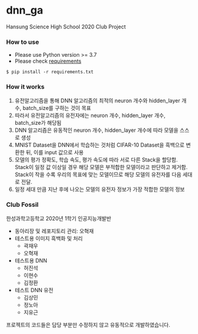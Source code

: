 dnn_ga
=============

Hansung Science High School 2020 Club Project<br/>


### How to use
* Please use Python version >= 3.7
* Please check [requirements](requirements.txt)
```
$ pip install -r requirements.txt 
```
### How it works
1. 유전알고리즘을 통해 DNN 알고리즘의 최적의 neuron 개수와 hidden_layer 개수, batch_size를 구하는 것이 목표
2. 따라서 유전알고리즘의 유전자에는 neuron 개수, hidden_layer 개수, batch_size가 해당됨
3. DNN 알고리즘은 유동적인 neuron 개수, hidden_layer 개수에 따라 모델을 스스로 생성
4. MNIST Dataset을 DNN에서 학습하는 것처럼 CIFAR-10 Dataset을 흑백으로 변환한 뒤, 이를 input 값으로 사용
5. 모델의 평가 정확도, 학습 속도, 평가 속도에 따라 서로 다른 Stack을 할당함.
 Stack이 일정 값 이상일 경우 해당 모델은 부적합한 모델이라고 판단하고 제거함.
 Stack이 작을 수록 우리의 목표에 맞는 모델이므로 해당 모델의 유전자를 다음 세대로 전달.
6. 일정 세대 만큼 지난 후에 나오는 모델의 유전자 정보가 가장 적합한 모델의 정보

### Club Fossil
한성과학고등학교 2020년 1학기 인공지능개발반
* 동아리장 및 레포지토리 관리: 오혁재
* 테스트용 이미지 흑백화 및 처리
  * 곽재우
  * 오혁재
* 테스트용 DNN
  * 허진석
  * 이현수
  * 김정환
* 테스트 DNN 유전
  * 김상민
  * 정노아
  * 지유근

프로젝트의 코드들은 담당 부분만 수정하지 않고 유동적으로 개발하였습니다.


